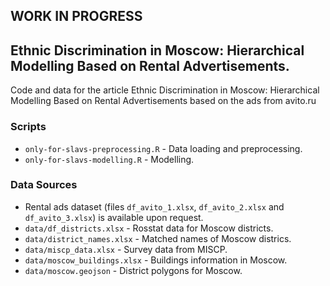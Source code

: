 ## WORK IN PROGRESS 
## Ethnic Discrimination in Moscow: Hierarchical Modelling Based on Rental Advertisements.

Code and data for the article Ethnic Discrimination in Moscow: Hierarchical Modelling Based on Rental Advertisements based on the ads from avito.ru

### Scripts
* `only-for-slavs-preprocessing.R` - Data loading and preprocessing.
* `only-for-slavs-modelling.R` - Modelling.

### Data Sources
* Rental ads dataset (files `df_avito_1.xlsx`, `df_avito_2.xlsx` and `df_avito_3.xlsx`) is available upon request.
* `data/df_districts.xlsx` - Rosstat data for Moscow districts.
* `data/district_names.xlsx` - Matched names of Moscow districs.
* `data/miscp_data.xlsx` - Survey data from MISCP.
* `data/moscow_buildings.xlsx` - Buildings information in Moscow.
* `data/moscow.geojson` - District polygons for Moscow.
